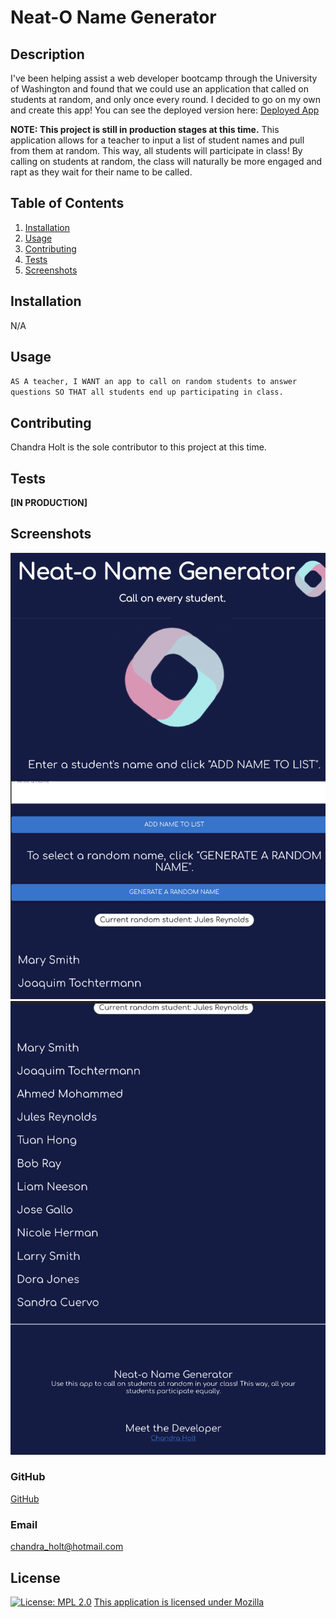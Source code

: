 # Neat-O Name Generator

## Description

I've been helping assist a web developer bootcamp through the University of Washington and found that we could use an application that called on students at random, and only once every round. I decided to go on my own and create this app! You can see the deployed version here: [Deployed App](https://chandrapanda.github.io/neat-name-generator/)

**NOTE: This project is still in production stages at this time.** This application allows for a teacher to input a list of student names and pull from them at random. This way, all students will participate in class! By calling on students at random, the class will naturally be more engaged and rapt as they wait for their name to be called.

## Table of Contents

1. [Installation](#installation)
2. [Usage](#usage)
3. [Contributing](#contributing)
4. [Tests](#tests)
5. [Screenshots](#screenshots)

## Installation

N/A

## Usage

`AS A teacher, I WANT an app to call on random students to answer questions SO THAT all students end up participating in class.`

## Contributing

Chandra Holt is the sole contributor to this project at this time.

## Tests

**[IN PRODUCTION]**

## Screenshots

![Screenshot1](images/name-generator-responsive.png)
![Screenshot2](images/name-generator-bottom.png)

### GitHub

[GitHub](https://www.github.com/chandrapanda)

### Email

chandra_holt@hotmail.com

## License

[![License: MPL 2.0](https://img.shields.io/badge/License-MPL_2.0-brightgreen.svg)](https://opensource.org/licenses/MPL-2.0)
[This application is licensed under Mozilla](https://opensource.org/licenses/MPL-2.0)
